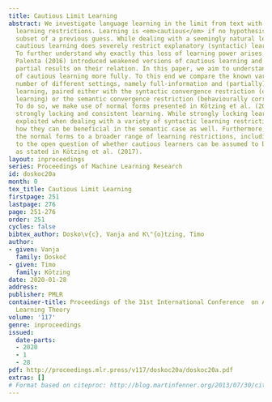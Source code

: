 ```yaml
---
title: Cautious Limit Learning
abstract: We investigate language learning in the limit from text with various <em>cautious</em>
  learning restrictions. Learning is <em>cautious</em> if no hypothesis is a proper
  subset of a previous guess. While dealing with a seemingly natural learning behaviour,
  cautious learning does severely restrict explanatory (syntactic) learning power.
  To further understand why exactly this loss of learning power arises, Kötzing and
  Palenta (2016) introduced weakened versions of cautious learning and gave first
  partial results on their relation. In this paper, we aim to understand the restriction
  of cautious learning more fully. To this end we compare the known variants in a
  number of different settings, namely full-information and (partially) set-driven
  learning, paired either with the syntactic convergence restriction (explanatory
  learning) or the semantic convergence restriction (behaviourally correct learning).
  To do so, we make use of normal forms presented in Kötzing et al. (2017), most notably
  strongly locking and consistent learning. While strongly locking learners have been
  exploited when dealing with a variety of syntactic learning restrictions, we show
  how they can be beneficial in the semantic case as well. Furthermore, we expand
  the normal forms to a broader range of learning restrictions, including an answer
  to the open question of whether cautious learners can be assumed to be consistent,
  as stated in Kötzing et al. (2017).
layout: inproceedings
series: Proceedings of Machine Learning Research
id: doskoc20a
month: 0
tex_title: Cautious Limit Learning
firstpage: 251
lastpage: 276
page: 251-276
order: 251
cycles: false
bibtex_author: Dosko\v{c}, Vanja and K\"{o}tzing, Timo
author:
- given: Vanja
  family: Doskoč
- given: Timo
  family: Kötzing
date: 2020-01-28
address: 
publisher: PMLR
container-title: Proceedings of the 31st International Conference  on Algorithmic
  Learning Theory
volume: '117'
genre: inproceedings
issued:
  date-parts:
  - 2020
  - 1
  - 28
pdf: http://proceedings.mlr.press/v117/doskoc20a/doskoc20a.pdf
extras: []
# Format based on citeproc: http://blog.martinfenner.org/2013/07/30/citeproc-yaml-for-bibliographies/
---
```

